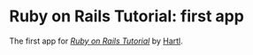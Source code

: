 # Ruby on Rails Tutorial: first app

The first app for 
[*Ruby on Rails Tutorial*](http://railstutorial.org/)
 by [Hartl](http://michaelhartl.com/).
